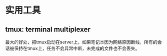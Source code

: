 # 实用工具

## tmux: terminal multiplexer

最大的好处，把tmux启动在server上，如果笔记本因为网络原因断线，所有的会话被保持在tmux上，任务不会异常中断，未完成的文件也不会丢失。